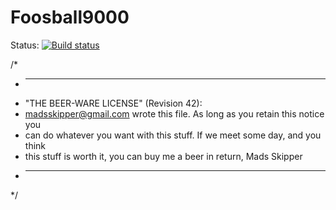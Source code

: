 # Foosball9000

Status: [![Build status](https://ci.appveyor.com/api/projects/status/7p9m18gsfji9d1ik/branch/master?svg=true)](https://github.com/Mech0z/Foosball9000)

/*
 * ----------------------------------------------------------------------------
 * "THE BEER-WARE LICENSE" (Revision 42):
 * <madsskipper@gmail.com> wrote this file. As long as you retain this notice you
 * can do whatever you want with this stuff. If we meet some day, and you think
 * this stuff is worth it, you can buy me a beer in return, Mads Skipper
 * ----------------------------------------------------------------------------
 */
